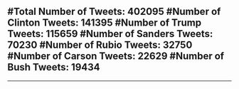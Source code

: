 #Total Number of Tweets: 402095 
#Number of Clinton Tweets: 141395
#Number of Trump Tweets: 115659
#Number of Sanders Tweets: 70230
#Number of Rubio Tweets: 32750
#Number of Carson Tweets: 22629
#Number of Bush Tweets: 19434
---
---
